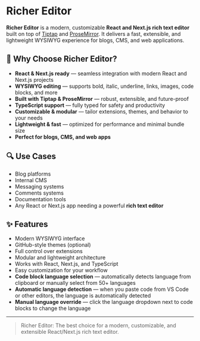 # Richer Editor

**Richer Editor** is a modern, customizable **React and Next.js rich text editor** built on top of [Tiptap](https://tiptap.dev) and [ProseMirror](https://prosemirror.net). It delivers a fast, extensible, and lightweight WYSIWYG experience for blogs, CMS, and web applications.

## 🚀 Why Choose Richer Editor?

- **React & Next.js ready** — seamless integration with modern React and Next.js projects
- **WYSIWYG editing** — supports bold, italic, underline, links, images, code blocks, and more
- **Built with Tiptap & ProseMirror** — robust, extensible, and future-proof
- **TypeScript support** — fully typed for safety and productivity
- **Customizable & modular** — tailor extensions, themes, and behavior to your needs
- **Lightweight & fast** — optimized for performance and minimal bundle size
- **Perfect for blogs, CMS, and web apps**

## 🔍 Use Cases

- Blog platforms
- Internal CMS
- Messaging systems
- Comments systems
- Documentation tools
- Any React or Next.js app needing a powerful **rich text editor**

## ✨ Features

- Modern WYSIWYG interface
- GitHub-style themes (optional)
- Full control over extensions
- Modular and lightweight architecture
- Works with React, Next.js, and TypeScript
- Easy customization for your workflow
- **Code block language selection** — automatically detects language from clipboard or manually select from 50+ languages
- **Automatic language detection** — when you paste code from VS Code or other editors, the language is automatically detected
- **Manual language override** — click the language dropdown next to code blocks to change the language

---

> Richer Editor: The best choice for a modern, customizable, and extensible React/Next.js rich text editor.
